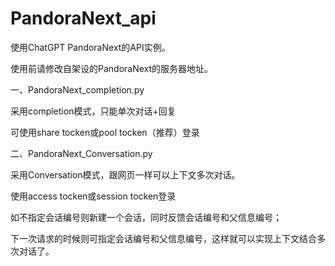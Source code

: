 # PandoraNext_api
使用ChatGPT PandoraNext的API实例。

使用前请修改自架设的PandoraNext的服务器地址。


一、PandoraNext_completion.py

采用completion模式，只能单次对话+回复

可使用share tocken或pool tocken（推荐）登录



二、PandoraNext_Conversation.py

采用Conversation模式，跟网页一样可以上下文多次对话。

使用access tocken或session tocken登录

如不指定会话编号则新建一个会话，同时反馈会话编号和父信息编号；

下一次请求的时候则可指定会话编号和父信息编号，这样就可以实现上下文结合多次对话了。



